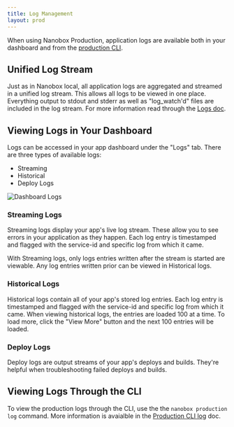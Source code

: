 ```yaml
---
title: Log Management
layout: prod
---
```


When using Nanobox Production, application logs are available both in your dashboard and from the [production CLI](/production/cli/).

## Unified Log Stream
Just as in Nanobox local, all application logs are aggregated and streamed in a unified log stream. This allows all logs to be viewed in one place. Everything output to stdout and stderr as well as "log_watch'd" files are included in the log stream. For more information read through the [Logs doc](/getting-started/logs/).

## Viewing Logs in Your Dashboard
Logs can be accessed in your app dashboard under the "Logs" tab. There are three types of available logs:

- Streaming
- Historical
- Deploy Logs

![Dashboard Logs](/images/log-management-dashboard.png)

### Streaming Logs
Streaming logs display your app's live log stream. These allow you to see errors in your application as they happen. Each log entry is timestamped and flagged with the service-id and specific log from which it came.

With Streaming logs, only logs entries written after the stream is started are viewable. Any log entries written prior can be viewed in Historical logs.

### Historical Logs
Historical logs contain all of your app's stored log entries. Each log entry is timestamped and flagged with the service-id and specific log from which it came. When viewing historical logs, the entries are loaded 100 at a time. To load more, click the "View More" button and the next 100 entries will be loaded.

### Deploy Logs
Deploy logs are output streams of your app's deploys and builds. They're helpful when troubleshooting failed deploys and builds.

## Viewing Logs Through the CLI
To view the production logs through the CLI, use the the `nanobox production log` command. More information is avaialble in the [Production CLI log](/production/cli/log) doc.